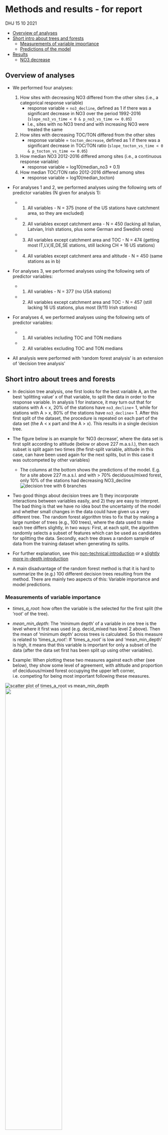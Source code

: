 Methods and results - for report
================
DHJ
15 10 2021

-   [Overview of analyses](#overview-of-analyses)
-   [Short intro about trees and
    forests](#short-intro-about-trees-and-forests)
    -   [Measurements of variable
        importance](#measurements-of-variable-importance)
    -   [Predictions of the model](#predictions-of-the-model)
-   [Results](#results)
    -   [NO3 decrease](#no3-decrease)

## Overview of analyses

-   We performed four analyses:

    1.  How sites with decreasing NO3 differed from the other sites
        (i.e., a categorical response variable)
        -   response variable = `no3_decline`, defined as 1 if there was
            a significant decrease in NO3 over the period 1992-2016
            (`slope_no3_vs_time < 0 & p_no3_vs_time <= 0.05`)  
        -   I.e., sites with no NO3 trend and with increasing NO3 were
            treated the same  
    2.  How sites with decreasing TOC/TON differed from the other sites
        -   response variable = `tocton_decrease`, defined as 1 if there
            was a significant decrease in TOC/TON ratio
            (`slope_tocton_vs_time < 0 & p_tocton_vs_time <= 0.05`)  
    3.  How median NO3 2012-2016 differed among sites (i.e., a
        continuous response variable)
        -   response variable = log10(median_no3 + 0.1)  
    4.  How median TOC/TON ratio 2012-2016 differed among sites
        -   response variable = log10(median_tocton)

-   For analyses 1 and 2, we performed analyses using the following sets
    of predictor variables (N given for analysis 1):

    -   1.  All variables - N = 375 (none of the US stations have
            catchment area, so they are excluded)  

    -   2.  All variables except catchment area - N = 450 (lacking all
            Italian, Latvian, Irish stations, plus some German and
            Swedish ones)  

    -   3.  All variables except catchment area and TOC - N = 474
            (getting most IT,LV,IE,DE,SE stations, still lacking CH + 16
            US stations)  

    -   4.  All variables except catchment area and altitude - N = 450
            (same stations as in b)

-   For analyses 3, we performed analyses using the following sets of
    predictor variables:

    -   1.  All variables - N = 377 (no USA stations)  

    -   2.  All variables except catchment area and TOC - N = 457 (still
            lacking 16 US stations, plus most (9/11) Irish stations)

-   For analyses 4, we performed analyses using the following sets of
    predictor variables:

    -   1.  All variables including TOC and TON medians  

    -   2.  All variables excluding TOC and TON medians

-   All analysis were performed with ‘random forest analysis’ is an
    extension of ‘decision tree analysis’

## Short intro about trees and forests

-   In decision tree analysis, one first looks for the best variable A,
    an the best ‘splitting value’ x of that variable, to split the data
    in order to the response variable. In analysis 1 for instance, it
    may turn out that for stations with A \< x, 20% of the stations have
    `no3_decline`= 1, while for stations with A > x, 80% of the stations
    have `no3_decline`= 1. After this first split of the dataset, the
    procedure is repeated on each part of the data set (the A \< x part
    and the A > x). This results in a single decision tree.

-   The figure below is an example for ‘NO3 decrease’, where the data
    set is first split according to altitude (below or above 227
    m.a.s.l.), then each subset is split again two times (the
    first-split variable, altitude in this case, can have been used
    again for the next splits, but in this case it was outcompeted by
    other variables)

    -   The columns at the bottom shows the predictions of the model.
        E.g. for a site above 227 m.a.s.l. and with > 70%
        deciduous/mixed forest, only 10% of the stations had decreasing
        NO3_decline ![decision tree with 6
        branches](160a_Time_series_results_James_allvars_files/figure-html/unnamed-chunk-15-1.png)

-   Two good things about decision trees are 1) they incorporate
    interactions between variables easily, and 2) they are easy to
    interpret. The bad thing is that we have no idea bout the
    uncertainty of the model and whether small changes in the data could
    have given us a very different tree. The random forest algorithm
    tries to fix that by making a large number of trees (e.g., 100
    trees), where the data used to make each tree differs slightly, in
    two ways: First, at each split, the algorithm randomly selects a
    subset of features which can be used as candidates for splitting the
    data. Secondly, each tree draws a random sample of data from the
    training dataset when generating its splits.

-   For further explanation, see this [non-technical
    introduction](https://victorzhou.com/blog/intro-to-random-forests/)
    or a [slightly more in-depth
    introduction](https://www.keboola.com/blog/random-forest-regression)

-   A main disadvantage of the random forest method is that it is hard
    to summarize the (e.g.) 100 different decision trees resulting from
    the method. There are mainly two aspects of this: Variable
    importance and model predictions.

### Measurements of variable importance

-   *times_a\_root*: how often the variable is the selected for the
    first split (the ‘root’ of the tree).

-   *mean_min_depth*: The ‘minimum depth’ of a variable in one tree is
    the level where it first was used (e.g. decid_mixed has level 2
    above). Then the mean of ‘minimum depth’ across trees is calculated.
    So this measure is related to ‘times_a\_root’: If ‘times_a\_root’ is
    low and ‘mean_min_depth’ is high, it means that this variable is
    important for only a subset of the data (after the data set first
    has been split up using other variables).

-   Example: When plotting these two measures against each other (see
    below), they show some level of agreement, with altitude and
    proportion of deciduous/mixed forest occupying the upper left
    corner, i.e. competing for being most important following these
    measures.

![scatter plot of times_a\_root vs
mean_min_depth](160a_Time_series_results_James_allvars_files/figure-html/unnamed-chunk-19-1.png)  
<img src="160a_Time_series_results_James_allvars_files/figure-html/unnamed-chunk-19-1.png" width="60%">

-   *gini_decrease*: the “Gini-Simpson index” (related to the ecological
    Simpson index) is a measure of “impurity” in the data set
    (ecologists would say ‘diversity’), and equals the probability that
    two stations picked at random have the same classification (e.g.,
    both have decreasing NO3). Each the data set is split in two in a
    decision tree, the Gini index decreases (one of the two data sets
    will have more no3_decline = 1 stations, the other will have more
    no3_decline = 0 stations). The Gini decrease for a variable measures
    how much the Gini-Simpson index decreases when the data set is split
    using that variable.

-   *accuracy_decrease* measures how much the accuracy decreases when
    the variable is removed from the model (where accuracy is measured
    by out-of-bag cross validated predictions)

-   Example: When plotting these two measures against each other (see
    below), they agree quite closely for the 6-7 most important
    variables. The most important variables occupy the upper right
    corner (which agree with the upper left corner of the plot above)

![scatter plot of gini_decrease vs
accuracy_decrease](160a_Time_series_results_James_allvars_files/figure-html/unnamed-chunk-19-2.png)

### Predictions of the model

For a single decision tree, prediction is simple, as shown above. For a
random forest, predicting the outcome for a certain value of a certain
variable is done by letting all other variables vary randomly, making
predictions for each tree, and then averaging the result. This must then
be repeated for a range of values for that variable. In order to
visualise interactions, one can also predict the outcome of combinations
of values for two predictor variables (letting the other variables vary
randomly). In the figures shown in the results, we have made predictions
for two predictor variables at a time (starting with the two most
important ones), making a ‘map’ where the colours of each cell indicate
the probability for NO3 decline for a station with this combination of
values.

-   Example: In the figure below, we show the models’ predicitions for a
    different combinations of altitude and proportion of deciduous/mixed
    forest. The lighter colors towards the right side indicate that the
    probability of NO3 decline increases with altitude. The yellow strip
    at the bottom indicates that the probability of NO3 decline is
    particularly high if there is approxmately zero deciduous/mixed
    forest. The uncoloured areas of the graph (the white areas) are
    non-existent combinations of the two variables.

![](160a_Time_series_results_James_allvars_files/figure-html/unnamed-chunk-20-1.png)

## Results

### NO3 decrease

